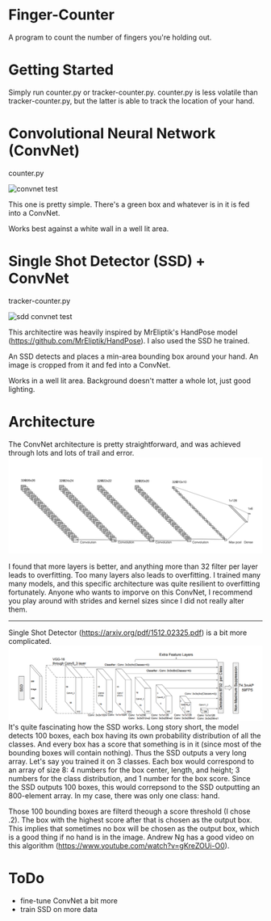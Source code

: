# Finger-Counter
A program to count the number of fingers you're holding out.

# Getting Started

Simply run counter.py or tracker-counter.py. 
counter.py is less volatile than tracker-counter.py,
but the latter is able to track the location of your hand.


# Convolutional Neural Network (ConvNet)
counter.py

![convnet test](./images/CNN_test.gif)

This one is pretty simple. There's a green box and whatever 
is in it is fed into a ConvNet. 

Works best against a white wall in a well lit area.


# Single Shot Detector (SSD) + ConvNet
tracker-counter.py

![sdd convnet test](./images/SNN_CNN_test.gif)

This architectire was heavily inspired by MrEliptik's HandPose model (https://github.com/MrEliptik/HandPose). I also used the SSD he trained.

An SSD detects and places a min-area bounding box around your hand. An image is cropped from it and fed into a ConvNet. 

Works in a well lit area. Background doesn't matter a whole lot, just good lighting. 


# Architecture
The ConvNet architecture is pretty straightforward, and was achieved through lots and lots of trail and error. ![conv net](./images/cnn.png)

I found that more layers is better, and anything more than 32 filter per layer leads to overfitting. Too many layers also leads to overfitting. I trained many many models, and this specific architecture was quite resilient to overfitting fortunately. Anyone who wants to imporve on this ConvNet, I recommend you play around with strides and kernel sizes since I did not really alter them. 

***

Single Shot Detector (https://arxiv.org/pdf/1512.02325.pdf) is a bit more complicated. ![SSD](./images/ssd.png) It's quite fascinating how the SSD works. Long story short, the model detects 100 boxes, each box having its own probability distribution of all the classes. And every box has a score that something is in it (since most of the bounding boxes will contain nothing). Thus the SSD outputs a very long array. Let's say you trained it on 3 classes. Each box would correspond to an array of size 8: 4 numbers for the box center, length, and height; 3 numbers for the class distribution, and 1 number for the box score. Since the SSD outputs 100 boxes, this would correpsond to the SSD outputting an 800-element array. In my case, there was only one class: hand.  

Those 100 bounding boxes are filterd theough a score threshold (I chose .2). The box with the highest score after that is chosen as the output box. This implies that sometimes no box will be chosen as the output box, which is a good thing if no hand is in the image. Andrew Ng has a good video on this algorithm (https://www.youtube.com/watch?v=gKreZOUi-O0).


# ToDo
- fine-tune ConvNet a bit more
- train SSD on more data
